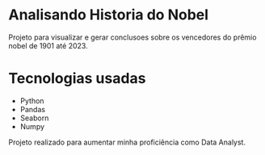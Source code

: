# Analisando Historia do Nobel
Projeto para visualizar e gerar conclusoes sobre os vencedores do prêmio nobel de 1901 até 2023.

#  Tecnologias usadas
-  Python
-  Pandas
-  Seaborn
-  Numpy

Projeto realizado para aumentar minha proficiência como Data Analyst.
